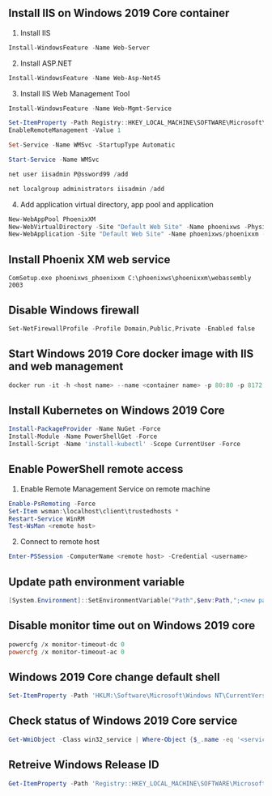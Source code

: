 ## Install IIS on Windows 2019 Core container
1. Install IIS
```powershell
Install-WindowsFeature -Name Web-Server
```
2. Install ASP.NET
```powershell
Install-WindowsFeature -Name Web-Asp-Net45
```
3. Install IIS Web Management Tool
```powershell
Install-WindowsFeature -Name Web-Mgmt-Service

Set-ItemProperty -Path Registry::HKEY_LOCAL_MACHINE\SOFTWARE\Microsoft\WebManagement\Server\ -Name 
EnableRemoteManagement -Value 1

Set-Service -Name WMSvc -StartupType Automatic

Start-Service -Name WMSvc

net user iisadmin P@ssword99 /add

net localgroup administrators iisadmin /add
```

4. Add application virtual directory, app pool and application
```powershell
New-WebAppPool PhoenixXM
New-WebVirtualDirectory -Site "Default Web Site" -Name phoenixws -PhysicalPath c:\phoenixws
New-WebApplication -Site "Default Web Site" -Name phoenixws/phoenixxm -PhysicalPath c:\phoenixws\phoenixxm -ApplicationPool PhoenixXM
```

## Install Phoenix XM web service
```
ComSetup.exe phoenixws_phoenixxm C:\phoenixws\phoenixxm\webassembly 2003
```

## Disable Windows firewall
```powershell
Set-NetFirewallProfile -Profile Domain,Public,Private -Enabled false
```

## Start Windows 2019 Core docker image with IIS and web management
```powershell
docker run -it -h <host name> --name <container name> -p 80:80 -p 8172:8172 <image name> powershell.exe
```

## Install Kubernetes on Windows 2019 Core
```powershell
Install-PackageProvider -Name NuGet -Force
Install-Module -Name PowerShellGet -Force
Install-Script -Name 'install-kubectl' -Scope CurrentUser -Force
```

## Enable PowerShell remote access
1. Enable Remote Management Service on remote machine
```powershell
Enable-PsRemoting -Force
Set-Item wsman:\localhost\client\trustedhosts *
Restart-Service WinRM
Test-WsMan <remote host>
```
2. Connect to remote host
```powershell
Enter-PSSession -ComputerName <remote host> -Credential <username>
```

## Update path environment variable
```powershell
[System.Environment]::SetEnvironmentVariable("Path",$env:Path,";<new path>","Machine")
```

## Disable monitor time out on Windows 2019 core
```powershell
powercfg /x monitor-timeout-dc 0
powercfg /x monitor-timeout-ac 0
```

## Windows 2019 Core change default shell
```powershell
Set-ItemProperty -Path 'HKLM:\Software\Microsoft\Windows NT\CurrentVersion\WinLogon' -Name Shell -Value 'powershell.exe'
```

## Check status of Windows 2019 Core service
```powershell
Get-WmiObject -Class win32_service | Where-Object {$_.name -eq '<service name>'}
```

## Retreive Windows Release ID
```powershell
Get-ItemProperty -Path 'Registry::HKEY_LOCAL_MACHINE\SOFTWARE\Microsoft\Windows NT\CurrentVersion\' -Name ReleaseId
```